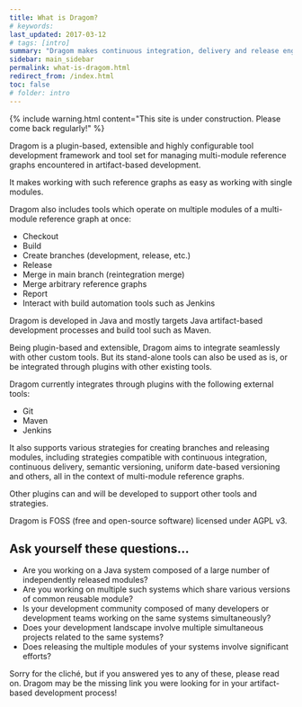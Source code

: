 ```yaml
---
title: What is Dragom?
# keywords:
last_updated: 2017-03-12
# tags: [intro]
summary: "Dragom makes continuous integration, delivery and release engineering fast and efficient for complex multi-module enterprise systems."
sidebar: main_sidebar
permalink: what-is-dragom.html
redirect_from: /index.html
toc: false
# folder: intro
---
```


{% include warning.html content="This site is under construction. Please come back regularly!" %}

Dragom is a plugin-based, extensible and highly configurable tool development
framework and tool set for managing multi-module reference graphs encountered
in artifact-based development.

It makes working with such reference graphs as easy as working with single
modules.

Dragom also includes tools which operate on multiple modules of a multi-module
reference graph at once:

- Checkout
- Build
- Create branches (development, release, etc.)
- Release
- Merge in main branch (reintegration merge)
- Merge arbitrary reference graphs
- Report
- Interact with build automation tools such as Jenkins

Dragom is developed in Java and mostly targets Java artifact-based development
processes and build tool such as Maven.

Being plugin-based and extensible, Dragom aims to integrate seamlessly with
other custom tools. But its stand-alone tools can also be used as is, or be
integrated through plugins with other existing tools.

Dragom currently integrates through plugins with the following external tools:

- Git
- Maven
- Jenkins

It also supports various strategies for creating branches and releasing
modules, including strategies compatible with continuous integration,
continuous delivery, semantic versioning, uniform date-based versioning and
others, all in the context of multi-module reference graphs.

Other plugins can and will be developed to support other tools and strategies.

Dragom is FOSS (free and open-source software) licensed under AGPL v3.

## Ask yourself these questions...

- Are you working on a Java system composed of a large number of independently
  released modules?
- Are you working on multiple such systems which share various versions of
  common reusable module?
- Is your development community composed of many developers or development
  teams working on the same systems simultaneously?
- Does your development landscape involve multiple simultaneous projects
  related to the same systems?
- Does releasing the multiple modules of your systems involve significant
  efforts?

Sorry for the cliché, but if you answered yes to any of these, please read on.
Dragom may be the missing link you were looking for in your artifact-based
development process!